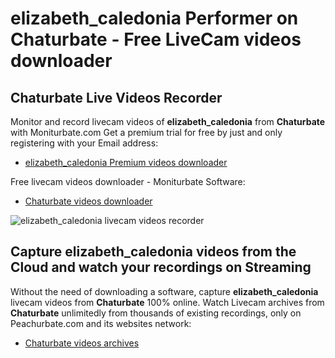 # elizabeth_caledonia Performer on Chaturbate - Free LiveCam videos downloader

## Chaturbate Live Videos Recorder

Monitor and record livecam videos of **elizabeth_caledonia** from **Chaturbate** with Moniturbate.com
Get a premium trial for free by just and only registering with your Email address:
* [elizabeth_caledonia Premium videos downloader](https://moniturbate.com/request-demo-licence-key.html)

Free livecam videos downloader - Moniturbate Software:
* [Chaturbate videos downloader](https://moniturbate.com/moniturbate-download-software.html)

![elizabeth_caledonia livecam videos recorder](https://peachurnet.com/templates/moniturbate-software.png)


## Capture elizabeth_caledonia videos from the Cloud and watch your recordings on Streaming

Without the need of downloading a software, capture **elizabeth_caledonia** livecam videos from **Chaturbate** 100% online.
Watch Livecam archives from **Chaturbate** unlimitedly from thousands of existing recordings, only on Peachurbate.com and its websites network:
* [Chaturbate videos archives](https://peachurnet.com/)
